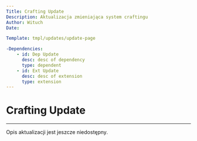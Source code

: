```yaml
---
Title: Crafting Update
Description: Aktualizacja zmieniająca system craftingu
Author: Wituch
Date:

Template: tmpl/updates/update-page

-Dependencies:
    - id: Dep Update
      desc: desc of dependency
      type: dependent
    - id: Ext Update
      desc: desc of extension
      type: extension
---
```


# Crafting Update
-----

Opis aktualizacji jest jeszcze niedostępny.
